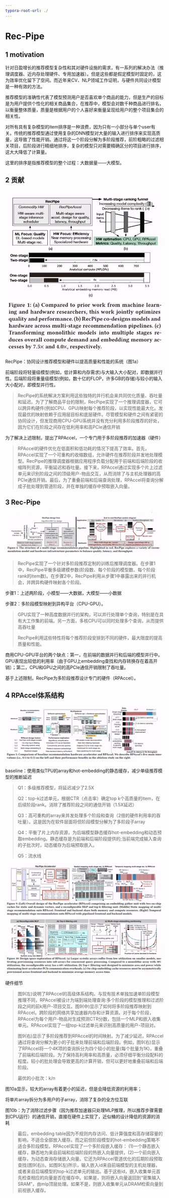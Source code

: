 ```yaml
---
typora-root-url: ./
---
```


# Rec-Pipe

## 1 motivation

针对日盈增长的推荐模型复杂性和其对硬件设施的需求，有一系列的解决办法（推理调度器、近内存处理硬件、专用加速器）。但是这些都是假定模型时固定的，这为效率优化留下了空间。而近年来CV、NLP领域工作证明，与硬件共同设计模型是一种有效的方法。

推荐模型的准确性代表了模型预测用户是否喜欢单个商品的能力，但是生产的目标是为用户提供个性化的相关商品集合，在推荐中，模型会对数千种商品进行排名，以衡量整体质量，质量是根据用户的个人喜好来衡量呈现给用户的整个项目集合的相关性。

对所有具有复杂模型的item排序是一种浪费，因为只有一小部分与单个user有关。传统的推荐模型通过使用复杂的DNN模型对大量的输入进行排序来实现高质量，这导致了性能开销。通过将这一个阶段分解为多阶段推荐，前阶粗略的过滤相关项目，后阶段进行精细地排序，复杂的模型只对需要精确区分的项目进行排序，这大大降低了计算量。

这里的排序是指推荐模型的整个过程：大数据量——大模型。

## 2 贡献

<img src="./image/image-20230322220747659-1693813905690-5.png" alt="image-20230322220747659"  />

RecPipe：协同设计推荐模型和硬件以提高质量和性能的系统（图1a）

前端阶段将轻量级模型(例如，低计算和内存需求)与大输入大小配对，即数据并行性。后端阶段将重量级模型(例如，数十亿的FLOP，许多GB的存储)与较小的输入大小配对，即模型并行性。

> RecPipe的系统解决方案利用这些独特的并行机会来共同优化质量、吞吐量和延迟。为了了解商品平台的限制，RecPipe实现了一个推理调度器，它可以跨异构硬件(例如CPU、GPU)映射每个推荐阶段，以实现性能最大化。发现最优的映射依赖于应用层目标和底层硬件。尽管模型和硬件之间有紧密的协同设计，但发现商用CPU-GPU系统并没有充分利用多阶段推荐的好处，因为它们在阶段之间存在低利用率和高PCIe通信开销

为了解决上述限制，提出了RPAccel，一个专门用于多阶段推荐的加速器（硬件）

> RPAccel的硬件优化在低面积和低功耗的情况下提高了效率。首先，RPAccel实现了一个可重构的收缩数组，允许硬件在推荐阶段并发地处理模型。RecPipe的推理调度器根据应用程序负载分配用于前端和后端阶段的收缩阵列资源，平衡延迟和吞吐量。接下来，RPAccel通过实现多个片上过滤单元来识别阶段之间的顶级用户-物品交互，从而消除了与主机处理器的高PCIe通信开销。最后，为了重叠前端和后端查询处理，RPAccel将查询分解成子批处理到管道阶段，并在单独的缓存中预取嵌入向量。

## 3 Rec-Pipe

![image-20230322221425374](./image/image-20230322221425374-1693813905691-6.png)

> RecPipe实现了一个针对多阶段推荐定制的训练后推理调度器。在步骤1中，RecPipe平衡多级建模参数(阶段数、每个阶段的模型数、每个阶段rank的item数)。在步骤2中，RecPipe利用从步骤1中暴露出来的并行机会，并跨异构硬件映射各个阶段。

步骤1：上述两阶段，小模型——大数据，大模型——小数据

步骤2：多阶段模型映射到异构平台（CPU-GPU）。

> GPU实现了一种高度数据并行的架构，可以并行处理单个查询，特别是在具有大工作集的前端。另一方面，多核CPU可以同时处理多个查询，从而提供高吞吐量
>
> RecPipe利用这些特性将每个推荐阶段安排到不同的硬件，最大限度的提高质量和性能。

商用CPU-GPU平台的两个缺点：第一，在前端的数据并行和后端的模型并行中。GPU表现出较低的利用率（由于GPU上embedding查找和内存转换存在着高开销）；第二，CPU和GPU之间的高PCIe通信开销限制了吞吐量。

基于上述限制，RecPipe为多阶段推荐设计专门的硬件（RPAccel）。

## 4 RPAccel体系结构

<img src="./image/image-20230322222618753-1693813905691-7.png" alt="image-20230322222618753" style="zoom:200%;" />

baseline：使用类似TPU的array和hot-embedding的静态缓存，减少单级推荐模型的推断延迟

> Q1：多级推荐模型，将延迟减少了2.5X
>
> Q2：top-k过滤单元，根据CTR（点击率）确定top k个高质量的item，在后续阶段rank。消除了推荐阶段之间的通信开销（1.5X延迟）
>
> Q3：高可重构的array来并发处理多个阶段和查询（2倍的硬件利用率的吞吐量）。这是因为在软件层面将但阶段模型分解为了多阶段子array
>
> Q4：平衡了片上内存资源，为后端模型静态缓存hot-embedding和动态预取embedding。静态缓存是为前端和后端阶段提供的;当前端完成输入查询的子批次时，动态缓存为后端预取嵌入。
>
> Q5：流水线

<img src="./image/image-20230322223727545-1693813905691-8.png" alt="image-20230322223727545" style="zoom:200%;" />

硬件细节

> 图9(左)说明了RPAccel的高级体系结构。与现有技术单独加速单阶段模型推理不同，RPAccel被设计为端到端处理查询:多个阶段的模型推理和过滤阶段之间的前k用户-项目交互。图9(中)显示了如何将多阶段推荐映射到RPAccel。跨阶段的网络共享加速器内存和计算资源。对于每个阶段，RPAccel为每个用户-物品对生成预测CTR分数，包括一个MLP和嵌入收集单元。RPAccel实现了一组top-k过滤单元来识别高质量的用户-项目对。
>
> 图9(右)显示了多阶段推荐到RPAccel的时间映射。为了减少延迟，RPAccel通过将查询分解为更小的子批来处理前端和后端阶段。例如，图9(右)显示了RPAccel将一个4K项的查询拆分为四个较小的批量(每个批量为1K)，重叠了前端和后端阶段。为了保持高利用率和高质量，必须仔细平衡分段配料的程度。较小的批处理会导致更高的计算开销，但可以更好地重叠前端和后端阶段。
>
> 最优的小批次：k/n

图10a显示，较大的array有着更小的延迟，但是会降低资源的利用率；

将单片array拆分为多用户的子array，消除了复杂的全方位互联

图10b：为了消除过滤步骤（因为推荐加速器只处理MLP推理，所以推荐步骤需要到CPU运行）的通信开销，直接在硬件上实现了，近似桶的设计降低的资源的消耗

> 最后，embedding table因为不规则内存访问、低计算强度和高存储容量的影响，不适合全部放入缓存。而之前但阶段模型的hot-embedding策略不适合多阶段模型。RPAccel实现了一个多阶段嵌入缓存：
> (1)一个静态嵌入缓存，静态地为来自前端和后端阶段的热嵌入向量提供，(2)一个前向嵌入缓存，为动态查询存储嵌入向量。它还为RPAccel管道优化的后期阶段预取查找(图9(右))。如图9(左)所示，输入嵌入id来自前端模型的主机处理器，或者来自后端模型的top-k过滤单元的输出。基于这些id，嵌入收集单元首先检查相应的向量是否在缓存中。如果是，则将嵌入向量返回到“密集输入SRAM”，由mlp顶层处理。如果不是，则嵌入收集单元从DRAM检索向量到前视嵌入缓存。